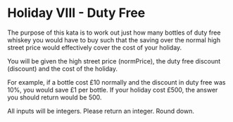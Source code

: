 # Holiday VIII - Duty Free

The purpose of this kata is to work out just how many bottles of duty free whiskey you would have to buy such that the
saving over the normal high street price would effectively cover the cost of your holiday.

You will be given the high street price (normPrice), the duty free discount (discount) and the cost of the holiday.

For example, if a bottle cost £10 normally and the discount in duty free was 10%, you would save £1 per bottle. If your
holiday cost £500, the answer you should return would be 500.

All inputs will be integers. Please return an integer. Round down.
